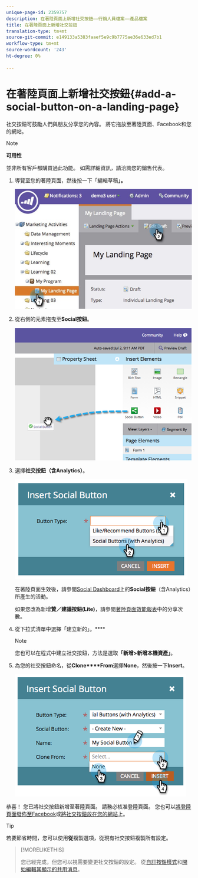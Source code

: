 ```yaml
---
unique-page-id: 2359757
description: 在著陸頁面上新增社交按鈕——行銷人員檔案——產品檔案
title: 在著陸頁面上新增社交按鈕
translation-type: tm+mt
source-git-commit: e149133a5383faaef5e9c9b7775ae36e633ed7b1
workflow-type: tm+mt
source-wordcount: '243'
ht-degree: 0%

---
```



# 在著陸頁面上新增社交按鈕{#add-a-social-button-on-a-landing-page}

社交按鈕可鼓勵人們與朋友分享您的內容。 將它拖放至著陸頁面、Facebook和您的網站。

>[!NOTE]
>
>**可用性**
>
>並非所有客戶都購買過此功能。 如需詳細資訊，請洽詢您的銷售代表。

1. 導覽至您的著陸頁面，然後按一下「編輯草稿&#x200B;**」。**

   ![](assets/landingpageeditdraft.jpg)

1. 從右側的元素拖曳至&#x200B;**Social按鈕**。

   ![](assets/image2014-9-17-10-3a35-3a6.png)

1. 選擇&#x200B;**社交按鈕（含Analytics）**。

   ![](assets/image2014-9-17-10-3a35-3a13.png)

   在著陸頁面生效後，請參閱[Social Dashboard](view-social-performance.md)上的&#x200B;**Social按鈕**（含Analytics）所產生的活動。

   如果您改為新增&#x200B;**贊／建議按鈕(Lite)**，請參閱[著陸頁面效能報表](../../../../product-docs/demand-generation/landing-pages/understanding-landing-pages/landing-page-performance-report.md)中的分享次數。

1. 從下拉式清單中選擇「建立新的」。****

   >[!NOTE]
   >
   >您也可以在程式中建立社交按鈕，方法是選取&#x200B;**「新增>新增本機資產」**。

1. 為您的社交按鈕命名，從&#x200B;**Clone****From**&#x200B;選擇&#x200B;**None**，然後按一下&#x200B;**Insert**。

   ![](assets/image2014-9-17-10-3a35-3a26.png)

恭喜！ 您已將社交按鈕新增至著陸頁面。 請務必核准登陸頁面。 您也可以[將登陸頁面發佈至Facebook](../../../../product-docs/demand-generation/facebook/publish-landing-pages-to-facebook.md)或[將社交按鈕放在您的網站](deploy-social-on-your-website.md)上。

>[!TIP]
>
>若要節省時間，您可以使用&#x200B;**從**&#x200B;複製選項，從現有社交按鈕複製所有設定。

>[!MORELIKETHIS]
>
>您已經完成，但您可以視需要變更社交按鈕的設定。 從[自訂按鈕樣式](../../../../product-docs/demand-generation/social/configuring-social-actions/customize-social-app-button.md)和[開始編輯其顯示的共用消息](../../../../product-docs/demand-generation/social/configuring-social-actions/configure-social-sign-up-share-flow.md)。
